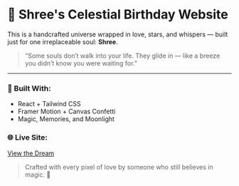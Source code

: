# 🌸 Shree's Celestial Birthday Website

This is a handcrafted universe wrapped in love, stars, and whispers — built just for one irreplaceable soul: **Shree**.

> “Some souls don’t walk into your life. They glide in — like a breeze you didn’t know you were waiting for.”

---

### 💫 Built With:
- React + Tailwind CSS
- Framer Motion + Canvas Confetti
- Magic, Memories, and Moonlight

### 🌐 Live Site:
[View the Dream](https://yourusername.github.io/shree-birthday-site)

> Crafted with every pixel of love by someone who still believes in magic. 🌙